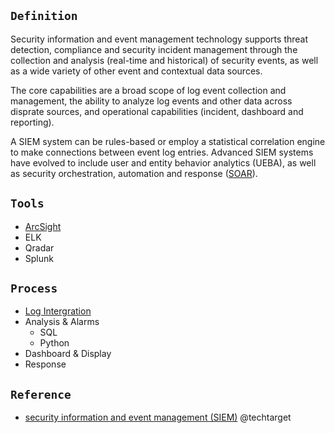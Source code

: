 ## `Definition`
 Security information and event management technology supports threat detection, compliance and security incident management through the collection and analysis (real-time and historical) of security events, as well as a wide variety of other event and contextual data sources.
 
 The core capabilities are a broad scope of log event collection and management, the ability to analyze log events and other data across disprate sources, and operational capabilities (incident, dashboard and reporting).
 
 A SIEM system can be rules-based or employ a statistical correlation engine to make connections between event log entries. Advanced SIEM systems have evolved to include user and entity behavior analytics (UEBA), as well as security orchestration, automation and response ([SOAR](https://github.com/Jayway007/Offense-and-Deffense/tree/main/Defense/Security-Operation/Solution/SOAR)).

## `Tools`
- [ArcSight](https://zhuanlan.zhihu.com/p/392791330)
- ELK
- Qradar
- Splunk

## `Process`
- [Log Intergration](https://github.com/Jayway007/Offense-and-Deffense/edit/main/Defense/Security-Operation/Solution/SIEM/Log-Intergration.md)
- Analysis & Alarms
  - SQL
  - Python
- Dashboard & Display
- Response

## `Reference`
- [security information and event management (SIEM)](https://www.techtarget.com/searchsecurity/definition/security-information-and-event-management-SIEM)  @techtarget
